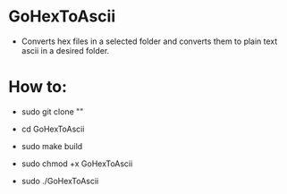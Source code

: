 # GoHexToAscii

* Converts hex files in a selected folder and converts them to plain text ascii in a desired folder.

# How to:

* sudo git clone ""

* cd GoHexToAscii

* sudo make build

* sudo chmod +x GoHexToAscii

* sudo ./GoHexToAscii
